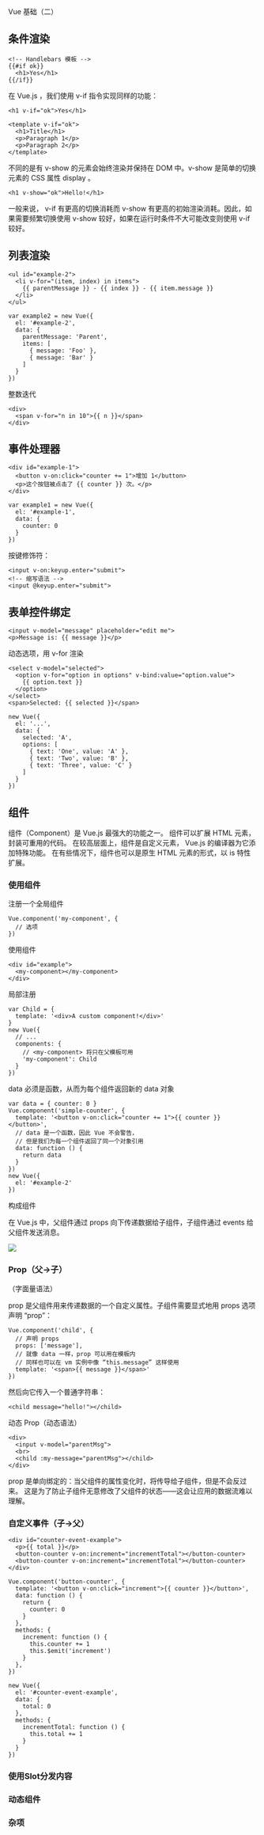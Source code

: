 Vue 基础（二）

## 条件渲染
```
<!-- Handlebars 模板 -->
{{#if ok}}
  <h1>Yes</h1>
{{/if}}
```

在 Vue.js ，我们使用 v-if 指令实现同样的功能：

```
<h1 v-if="ok">Yes</h1>
```

```
<template v-if="ok">
  <h1>Title</h1>
  <p>Paragraph 1</p>
  <p>Paragraph 2</p>
</template>
```

不同的是有 v-show 的元素会始终渲染并保持在 DOM 中。v-show 是简单的切换元素的 CSS 属性 display 。

```
<h1 v-show="ok">Hello!</h1>
```

一般来说， v-if 有更高的切换消耗而 v-show 有更高的初始渲染消耗。因此，如果需要频繁切换使用 v-show 较好，如果在运行时条件不大可能改变则使用 v-if 较好。


## 列表渲染

```
<ul id="example-2">
  <li v-for="(item, index) in items">
    {{ parentMessage }} - {{ index }} - {{ item.message }}
  </li>
</ul>
```

```
var example2 = new Vue({
  el: '#example-2',
  data: {
    parentMessage: 'Parent',
    items: [
      { message: 'Foo' },
      { message: 'Bar' }
    ]
  }
})
```

整数迭代
```
<div>
  <span v-for="n in 10">{{ n }}</span>
</div>
```

## 事件处理器

```
<div id="example-1">
  <button v-on:click="counter += 1">增加 1</button>
  <p>这个按钮被点击了 {{ counter }} 次。</p>
</div>
```

```
var example1 = new Vue({
  el: '#example-1',
  data: {
    counter: 0
  }
})
```

按键修饰符：

```
<input v-on:keyup.enter="submit">
<!-- 缩写语法 -->
<input @keyup.enter="submit">
```

## 表单控件绑定

```
<input v-model="message" placeholder="edit me">
<p>Message is: {{ message }}</p>
```

动态选项，用 v-for 渲染

```
<select v-model="selected">
  <option v-for="option in options" v-bind:value="option.value">
    {{ option.text }}
  </option>
</select>
<span>Selected: {{ selected }}</span>
```

```
new Vue({
  el: '...',
  data: {
    selected: 'A',
    options: [
      { text: 'One', value: 'A' },
      { text: 'Two', value: 'B' },
      { text: 'Three', value: 'C' }
    ]
  }
})
```

## 组件

组件（Component）是 Vue.js 最强大的功能之一。
组件可以扩展 HTML 元素，封装可重用的代码。
在较高层面上，组件是自定义元素， Vue.js 的编译器为它添加特殊功能。
在有些情况下，组件也可以是原生 HTML 元素的形式，以 is 特性扩展。

### 使用组件

注册一个全局组件

```
Vue.component('my-component', {
  // 选项
})
```

使用组件
```
<div id="example">
  <my-component></my-component>
</div>
```

局部注册

``` 
var Child = {
  template: '<div>A custom component!</div>'
}
new Vue({
  // ...
  components: {
    // <my-component> 将只在父模板可用
    'my-component': Child
  }
})
```

data 必须是函数，从而为每个组件返回新的 data 对象

```
var data = { counter: 0 }
Vue.component('simple-counter', {
  template: '<button v-on:click="counter += 1">{{ counter }}</button>',
  // data 是一个函数，因此 Vue 不会警告，
  // 但是我们为每一个组件返回了同一个对象引用
  data: function () {
    return data
  }
})
new Vue({
  el: '#example-2'
})
```

构成组件

在 Vue.js 中，父组件通过 props 向下传递数据给子组件，子组件通过 events 给父组件发送消息。

![](https://cn.vuejs.org/images/props-events.png)


### Prop（父->子）

（字面量语法）

prop 是父组件用来传递数据的一个自定义属性。子组件需要显式地用 props 选项声明 “prop”：

```
Vue.component('child', {
  // 声明 props
  props: ['message'],
  // 就像 data 一样，prop 可以用在模板内
  // 同样也可以在 vm 实例中像 “this.message” 这样使用
  template: '<span>{{ message }}</span>'
})
```

然后向它传入一个普通字符串：

```
<child message="hello!"></child>
```

动态 Prop（动态语法）

```
<div>
  <input v-model="parentMsg">
  <br>
  <child :my-message="parentMsg"></child>
</div>
```

prop 是单向绑定的：当父组件的属性变化时，将传导给子组件，但是不会反过来。
这是为了防止子组件无意修改了父组件的状态——这会让应用的数据流难以理解。

### 自定义事件（子->父）

```
<div id="counter-event-example">
  <p>{{ total }}</p>
  <button-counter v-on:increment="incrementTotal"></button-counter>
  <button-counter v-on:increment="incrementTotal"></button-counter>
</div>
```

```
Vue.component('button-counter', {
  template: '<button v-on:click="increment">{{ counter }}</button>',
  data: function () {
    return {
      counter: 0
    }
  },
  methods: {
    increment: function () {
      this.counter += 1
      this.$emit('increment')
    }
  },
})

new Vue({
  el: '#counter-event-example',
  data: {
    total: 0
  },
  methods: {
    incrementTotal: function () {
      this.total += 1
    }
  }
})
```

### 使用Slot分发内容
### 动态组件
### 杂项


